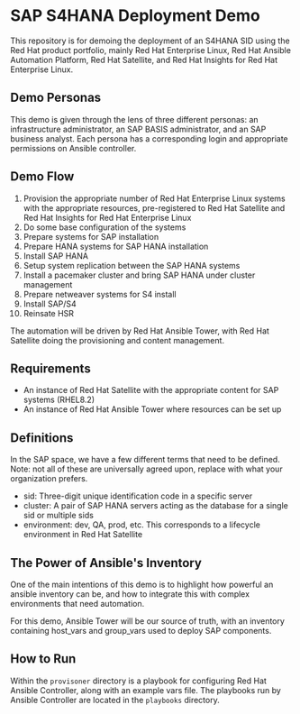 # SAP S4HANA Deployment Demo
This repository is for demoing the deployment of an S4HANA SID using the Red Hat product portfolio, mainly Red Hat Enterprise Linux, Red Hat Ansible Automation Platform, Red Hat Satellite, and Red Hat Insights for Red Hat Enterprise Linux.

## Demo Personas

This demo is given through the lens of three different personas: an infrastructure administrator, an SAP BASIS administrator, and an SAP business analyst. Each persona has a corresponding login and appropriate permissions on Ansible controller.

## Demo Flow
1. Provision the appropriate number of Red Hat Enterprise Linux systems with the appropriate resources, pre-registered to Red Hat Satellite and Red Hat Insights for Red Hat Enterprise Linux
2. Do some base configuration of the systems
3. Prepare systems for SAP installation
4. Prepare HANA systems for SAP HANA installation
5. Install SAP HANA
6. Setup system replication between the SAP HANA systems
7. Install a pacemaker cluster and bring SAP HANA under cluster management
8. Prepare netweaver systems for S4 install
9. Install SAP/S4
10. Reinsate HSR

The automation will be driven by Red Hat Ansible Tower, with Red Hat Satellite doing the provisioning and content management.

## Requirements
- An instance of Red Hat Satellite with the appropriate content for SAP systems (RHEL8.2)
- An instance of Red Hat Ansible Tower where resources can be set up

## Definitions
In the SAP space, we have a few different terms that need to be defined. Note: not all of these are universally agreed upon, replace with what your organization prefers.

- sid: Three-digit unique identification code in a specific server
- cluster: A pair of SAP HANA servers acting as the database for a single sid or multiple sids
- environment: dev, QA, prod, etc. This corresponds to a lifecycle environment in Red Hat Satellite

## The Power of Ansible's Inventory
One of the main intentions of this demo is to highlight how powerful an ansible inventory can be, and how to integrate this with complex environments that need automation.

For this demo, Ansible Tower will be our source of truth, with an inventory containing host_vars and group_vars used to deploy SAP components.

## How to Run
Within the `provisoner` directory is a playbook for configuring Red Hat Ansible Controller, along with an example vars file. The playbooks run by Ansible Controller are located in the `playbooks` directory.

